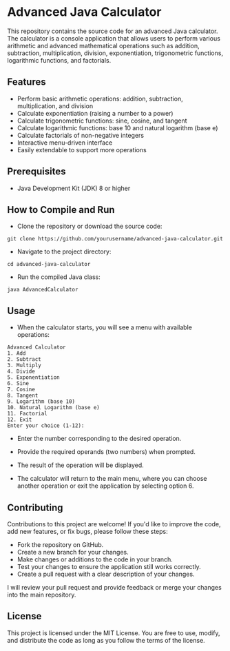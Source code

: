 # Advanced Java Calculator

This repository contains the source code for an advanced Java calculator. The calculator is a console application that allows users to perform various arithmetic and advanced mathematical operations such as addition, subtraction, multiplication, division, exponentiation, trigonometric functions, logarithmic functions, and factorials.

## Features

- Perform basic arithmetic operations: addition, subtraction, multiplication, and division
- Calculate exponentiation (raising a number to a power)
- Calculate trigonometric functions: sine, cosine, and tangent
- Calculate logarithmic functions: base 10 and natural logarithm (base e)
- Calculate factorials of non-negative integers
- Interactive menu-driven interface
- Easily extendable to support more operations

## Prerequisites

- Java Development Kit (JDK) 8 or higher

## How to Compile and Run

- Clone the repository or download the source code:

```
git clone https://github.com/yourusername/advanced-java-calculator.git
```

- Navigate to the project directory:

```
cd advanced-java-calculator
```

- Run the compiled Java class:


```
java AdvancedCalculator
```

## Usage

- When the calculator starts, you will see a menu with available operations:

```
Advanced Calculator
1. Add
2. Subtract
3. Multiply
4. Divide
5. Exponentiation
6. Sine
7. Cosine
8. Tangent
9. Logarithm (base 10)
10. Natural Logarithm (base e)
11. Factorial
12. Exit
Enter your choice (1-12):

```

- Enter the number corresponding to the desired operation.

- Provide the required operands (two numbers) when prompted.

- The result of the operation will be displayed.

- The calculator will return to the main menu, where you can choose another operation or exit the application by selecting option 6.


## Contributing

Contributions to this project are welcome! If you'd like to improve the code, add new features, or fix bugs, please follow these steps:

- Fork the repository on GitHub.
- Create a new branch for your changes.
- Make changes or additions to the code in your branch.
- Test your changes to ensure the application still works correctly.
- Create a pull request with a clear description of your changes.

I will review your pull request and provide feedback or merge your changes into the main repository.

## License

This project is licensed under the MIT License. You are free to use, modify, and distribute the code as long as you follow the terms of the license.
